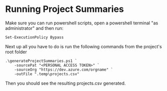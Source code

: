 # Running Project Summaries

Make sure you can run powershell scripts, open a powershell terminal "as administrator" and then run:
```
Set-ExecutionPolicy Bypass
```

Next up all you have to do is run the following commands from the project's root folder

```
.\generateProjectSummaries.ps1 `
    -sourcePat "<PERSONAL ACCESS TOKEN>" `
    -sourceOrg "https://dev.azure.com/orgname" `
    -outFile ".temp\projects.csv"
```

Then you should see the resulting projects.csv generated.
